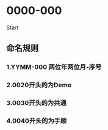 # 0000-000
Start

## 命名规则
### 1.YYMM-000 两位年两位月-序号
### 2.0020开头的为Demo
### 3.0030开头的为共通
### 4.0040开头的为手顺
